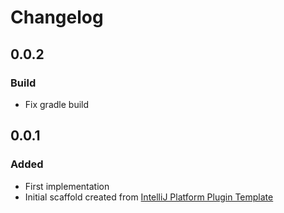 <!-- Keep a Changelog guide -> https://keepachangelog.com -->

# Changelog

## 0.0.2
### Build
- Fix gradle build

## 0.0.1
### Added
- First implementation
- Initial scaffold created from [IntelliJ Platform Plugin Template](https://github.com/JetBrains/intellij-platform-plugin-template)
